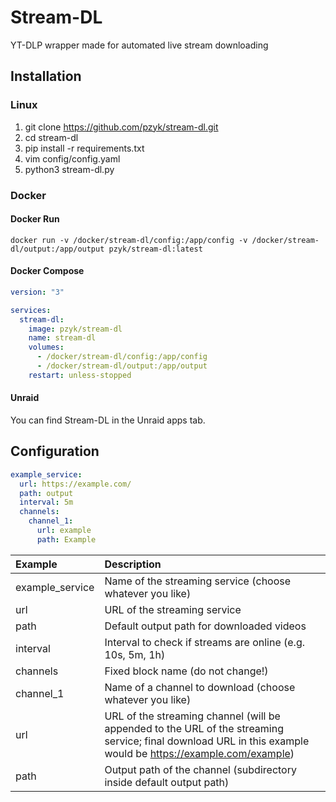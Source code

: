 # Stream-DL
YT-DLP wrapper made for automated live stream downloading

## Installation

### Linux
1. git clone https://github.com/pzyk/stream-dl.git
2. cd stream-dl
3. pip install -r requirements.txt
4. vim config/config.yaml
5. python3 stream-dl.py

### Docker
#### Docker Run
```
docker run -v /docker/stream-dl/config:/app/config -v /docker/stream-dl/output:/app/output pzyk/stream-dl:latest
```
#### Docker Compose
```yaml
version: "3"

services:
  stream-dl:
    image: pzyk/stream-dl
    name: stream-dl
    volumes:
      - /docker/stream-dl/config:/app/config
      - /docker/stream-dl/output:/app/output
    restart: unless-stopped
```
#### Unraid
You can find Stream-DL in the Unraid apps tab.

## Configuration
```yaml
example_service:
  url: https://example.com/
  path: output
  interval: 5m
  channels:
    channel_1:
      url: example
      path: Example
```
| Example         | Description                                                                                                                                                  |
|:----------------|:-------------------------------------------------------------------------------------------------------------------------------------------------------------|
| example_service | Name of the streaming service (choose whatever you like)                                                                                                     |
| url             | URL of the streaming service                                                                                                                                 |
| path            | Default output path for downloaded videos                                                                                                                    |
| interval        | Interval to check if streams are online (e.g. 10s, 5m, 1h)                                                                                                   |
| channels        | Fixed block name (do not change!)                                                                                                                            |
| channel_1       | Name of a channel to download (choose whatever you like)                                                                                                     |
| url             | URL of the streaming channel (will be appended to the URL of the streaming service; final download URL in this example would be https://example.com/example) |
| path            | Output path of the channel (subdirectory inside default output path)                                                                                         |
